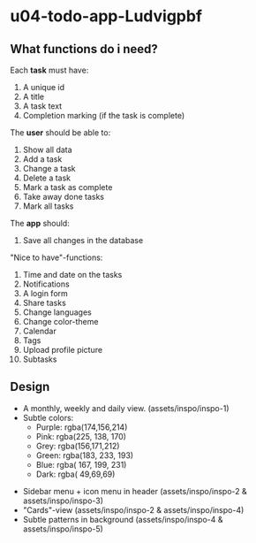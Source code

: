 # u04-todo-app-Ludvigpbf

## What functions do i need?

Each **task** must have:

1. A unique id
2. A title
3. A task text
4. Completion marking (if the task is complete)

The **user** should be able to:

1. Show all data
2. Add a task
3. Change a task
4. Delete a task
5. Mark a task as complete
6. Take away done tasks
7. Mark all tasks

The **app** should:

1. Save all changes in the database

"Nice to have"-functions:

1. Time and date on the tasks
2. Notifications
3. A login form
4. Share tasks
5. Change languages
6. Change color-theme
7. Calendar
8. Tags
9. Upload profile picture
10. Subtasks

## Design

- A monthly, weekly and daily view. (assets/inspo/inspo-1)
- Subtle colors:
  - Purple: rgba(174,156,214)
  - Pink: rgba(225, 138, 170)
  - Grey: rgba(156,171,212)
  - Green: rgba(183, 233, 193)
  - Blue: rgba( 167, 199, 231)
  * Dark: rgba( 49,69,69)

* Sidebar menu + icon menu in header (assets/inspo/inspo-2 & assets/inspo/inspo-3)
* "Cards"-view (assets/inspo/inspo-2 & assets/inspo/inspo-4)
* Subtle patterns in background (assets/inspo/inspo-4 & assets/inspo/inspo-5)

